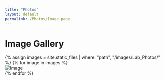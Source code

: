 ```yaml
---
title: "Photos"
layout: default
permalink: /Photos/Image_page
---
```


# Image Gallery

<div class="gallery">
  {% assign images = site.static_files | where: "path", "/images/Lab_Photos/" %}
  {% for image in images %}
    <div class="gallery-item">
      <img src="{{ image.path | relative_url }}" alt="Image">
    </div>
  {% endfor %}
</div>